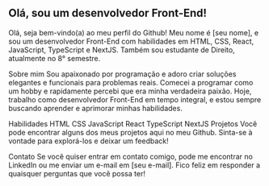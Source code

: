 <h2>Olá, sou um desenvolvedor Front-End!</h2>
Olá, seja bem-vindo(a) ao meu perfil do Github! Meu nome é [seu nome], e sou um desenvolvedor Front-End com habilidades em HTML, CSS, React, JavaScript, TypeScript e NextJS. Também sou estudante de Direito, atualmente no 8° semestre.

Sobre mim
Sou apaixonado por programação e adoro criar soluções elegantes e funcionais para problemas reais. Comecei a programar como um hobby e rapidamente percebi que era minha verdadeira paixão. Hoje, trabalho como desenvolvedor Front-End em tempo integral, e estou sempre buscando aprender e aprimorar minhas habilidades.

Habilidades
HTML
CSS
JavaScript
React
TypeScript
NextJS
Projetos
Você pode encontrar alguns dos meus projetos aqui no meu Github. Sinta-se à vontade para explorá-los e deixar um feedback!

Contato
Se você quiser entrar em contato comigo, pode me encontrar no LinkedIn ou me enviar um e-mail em [seu e-mail]. Fico feliz em responder a quaisquer perguntas que você possa ter!
